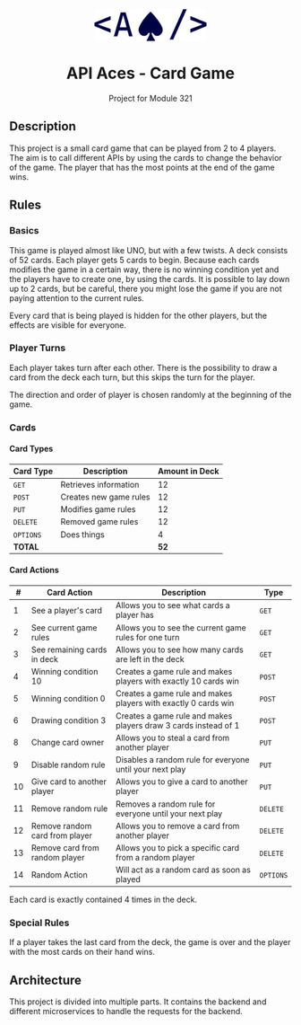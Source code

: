 <div align="center">
  <img align="center" src="./resources/logo.svg" alt="API Aces Logo" width="200"/>
  <h1>API Aces - Card Game</h1>
  <span>Project for Module 321</span>
</div>

## Description

This project is a small card game that can be played from 2 to 4 players. The aim is to call different APIs by using the cards to change the behavior of the game. The player that has the most points at the end of the game wins.

## Rules

### Basics

This game is played almost like UNO, but with a few twists. A deck consists of 52 cards. Each player gets 5 cards to begin. Because each cards modifies the game in a certain way, there is no winning condition yet and the players have to create one, by using the cards. It is possible to lay down up to 2 cards, but be careful, there you might lose the game if you are not paying attention to the current rules.

Every card that is being played is hidden for the other players, but the effects are visible for everyone.

### Player Turns

Each player takes turn after each other. There is the possibility to draw a card from the deck each turn, but this skips the turn for the player.

The direction and order of player is chosen randomly at the beginning of the game.

### Cards

#### Card Types

| Card Type | Description            | Amount in Deck |
| --------- | ---------------------- | -------------- |
| `GET`     | Retrieves information  | 12             |
| `POST`    | Creates new game rules | 12             |
| `PUT`     | Modifies game rules    | 12             |
| `DELETE`  | Removed game rules     | 12             |
| `OPTIONS` | Does things            | 4              |
| **TOTAL** |                        | **52**         |

#### Card Actions

| #   | Card Action                    | Description                                                     | Type      |
| --- | ------------------------------ | --------------------------------------------------------------- | --------- |
| 1   | See a player's card            | Allows you to see what cards a player has                       | `GET`     |
| 2   | See current game rules         | Allows you to see the current game rules for one turn           | `GET`     |
| 3   | See remaining cards in deck    | Allows you to see how many cards are left in the deck           | `GET`     |
| 4   | Winning condition 10           | Creates a game rule and makes players with exactly 10 cards win | `POST`    |
| 5   | Winning condition 0            | Creates a game rule and makes players with exactly 0 cards win  | `POST`    |
| 6   | Drawing condition 3            | Creates a game rule and makes players draw 3 cards instead of 1 | `POST`    |
| 8   | Change card owner              | Allows you to steal a card from another player                  | `PUT`     |
| 9   | Disable random rule            | Disables a random rule for everyone until your next play        | `PUT`     |
| 10  | Give card to another player    | Allows you to give a card to another player                     | `PUT`     |
| 11  | Remove random rule             | Removes a random rule for everyone until your next play         | `DELETE`  |
| 12  | Remove random card from player | Allows you to remove a card from another player                 | `DELETE`  |
| 13  | Remove card from random player | Allows you to pick a specific card from a random player         | `DELETE`  |
| 14  | Random Action                  | Will act as a random card as soon as played                     | `OPTIONS` |

Each card is exactly contained 4 times in the deck.

### Special Rules

If a player takes the last card from the deck, the game is over and the player with the most cards on their hand wins.

## Architecture

This project is divided into multiple parts. It contains the backend and different microservices to handle the requests for the backend.
